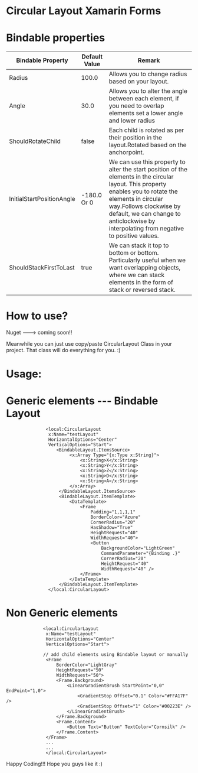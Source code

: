 # Circular Layout Xamarin Forms

# Bindable properties

|Bindable Property   |  Default Value | Remark  |
|---|---|---|
| Radius  | 100.0  |  Allows you to change radius based on your layout. |
| Angle  | 30.0  |  Allows you to alter the angle between each element, if you need to overlap elements set a lower angle and lower radius |
| ShouldRotateChild  |  false | Each child is rotated as per their position in the layout.Rotated based on the anchorpoint.  |
|  InitialStartPositionAngle | -180.0 Or 0  | We can use this property to alter the start position of the elements in the circular layout. This property enables you to rotate the elements in circular way.Follows clockwise by default, we can change to anticlockwise by interpolating from negative to positive values.|
|  ShouldStackFirstToLast | true  |  We can stack it top to bottom or bottom. Particularly useful when we want overlapping objects, where we can stack elements in the form of stack or reversed stack. |

# How to use?
Nuget ---> coming soon!!

Meanwhile you can just use copy/paste CircularLayout Class in your project. 
That class will do everything for you. :)

# Usage:
# Generic elements --- Bindable Layout
```
               <local:CircularLayout
                x:Name="testLayout"
                HorizontalOptions="Center"
                VerticalOptions="Start">
                   <BindableLayout.ItemsSource>
                        <x:Array Type="{x:Type x:String}">
                            <x:String>X</x:String>
                            <x:String>Y</x:String>
                            <x:String>Z</x:String>
                            <x:String>D</x:String>
                            <x:String>A</x:String>
                        </x:Array>
                    </BindableLayout.ItemsSource>
                    <BindableLayout.ItemTemplate>
                        <DataTemplate>
                            <Frame
                                Padding="1,1,1,1"
                                BorderColor="Azure"
                                CornerRadius="20"
                                HasShadow="True"
                                HeightRequest="40"
                                WidthRequest="40">
                                <Button
                                    BackgroundColor="LightGreen"
                                    CommandParameter="{Binding .}"
                                    CornerRadius="20"
                                    HeightRequest="40"
                                    WidthRequest="40" />
                            </Frame>
                        </DataTemplate>
                    </BindableLayout.ItemTemplate>
                </local:CircularLayout>
```

# Non Generic elements
 ```           
               <local:CircularLayout
                x:Name="testLayout"
                HorizontalOptions="Center"
                VerticalOptions="Start">
                
               // add child elements using Bindable layout or manually
                <Frame
                    BorderColor="LightGray"
                    HeightRequest="50"
                    WidthRequest="50">
                    <Frame.Background>
                        <LinearGradientBrush StartPoint="0,0" EndPoint="1,0">
                            <GradientStop Offset="0.1" Color="#FFA17F" />
                            <GradientStop Offset="1" Color="#00223E" />
                        </LinearGradientBrush>
                    </Frame.Background>
                    <Frame.Content>
                        <Button Text="Button" TextColor="Cornsilk" />
                    </Frame.Content>
                </Frame>
                ...
                ...
                </local:CircularLayout>
```

Happy Coding!!!
Hope you guys like it :)
